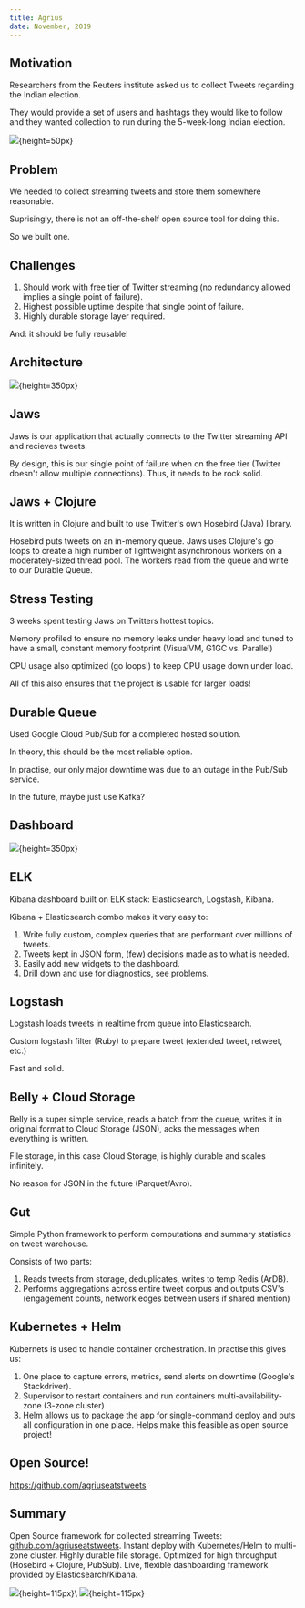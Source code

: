```yaml
---
title: Agrius
date: November, 2019
---
```


## Motivation

Researchers from the Reuters institute asked us to collect Tweets regarding the Indian election.

They would provide a set of users and hashtags they would like to follow and they wanted collection to run during the 5-week-long Indian election.

![](./reuters-oxford.png){height=50px}


## Problem

We needed to collect streaming tweets and store them somewhere reasonable.

Suprisingly, there is not an off-the-shelf open source tool for doing this.

So we built one.

## Challenges

1. Should work with free tier of Twitter streaming (no redundancy allowed implies a single point of failure).
2. Highest possible uptime despite that single point of failure.
3. Highly durable storage layer required.

And: it should be fully reusable!


## Architecture

![](./design.png){height=350px}


## Jaws

Jaws is our application that actually connects to the Twitter streaming API and recieves tweets.

By design, this is our single point of failure when on the free tier (Twitter doesn't allow multiple connections). Thus, it needs to be rock solid.


## Jaws + Clojure

It is written in Clojure and built to use Twitter's own Hosebird (Java) library.

Hosebird puts tweets on an in-memory queue. Jaws uses Clojure's go loops to create a high number of lightweight asynchronous workers on a moderately-sized thread pool. The workers read from the queue and write to our Durable Queue.

## Stress Testing

3 weeks spent testing Jaws on Twitters hottest topics.

Memory profiled to ensure no memory leaks under heavy load and tuned to have a small, constant memory footprint (VisualVM, G1GC vs. Parallel)

CPU usage also optimized (go loops!) to keep CPU usage down under load.

All of this also ensures that the project is usable for larger loads!


## Durable Queue

Used Google Cloud Pub/Sub for a completed hosted solution.

In theory, this should be the most reliable option.

In practise, our only major downtime was due to an outage in the Pub/Sub service.

In the future, maybe just use Kafka?


## Dashboard

![](./dash.png){height=350px}

## ELK

Kibana dashboard built on ELK stack: Elasticsearch, Logstash, Kibana.

Kibana + Elasticsearch combo makes it very easy to:

1. Write fully custom, complex queries that are performant over millions of tweets.
2. Tweets kept in JSON form, (few) decisions made as to what is needed.
3. Easily add new widgets to the dashboard.
4. Drill down and use for diagnostics, see problems.

## Logstash

Logstash loads tweets in realtime from queue into Elasticsearch.

Custom logstash filter (Ruby) to prepare tweet (extended tweet, retweet, etc.)

Fast and solid.

## Belly + Cloud Storage

Belly is a super simple service, reads a batch from the queue, writes it in original format to Cloud Storage (JSON), acks the messages when everything is written.

File storage, in this case Cloud Storage, is highly durable and scales infinitely.

No reason for JSON in the future (Parquet/Avro).

## Gut

Simple Python framework to perform computations and summary statistics on tweet warehouse.

Consists of two parts:

1. Reads tweets from storage, deduplicates, writes to temp Redis (ArDB).
2. Performs aggregations across entire tweet corpus and outputs CSV's (engagement counts, network edges between users if shared mention)


## Kubernetes + Helm

Kubernets is used to handle container orchestration. In practise this gives us:

1. One place to capture errors, metrics, send alerts on downtime (Google's Stackdriver).
2. Supervisor to restart containers and run containers multi-availability-zone (3-zone cluster)
3. Helm allows us to package the app for single-command deploy and puts all configuration in one place. Helps make this feasible as open source project!

## Open Source!

https://github.com/agriuseatstweets

## Summary

Open Source framework for collected streaming Tweets: [github.com/agriuseatstweets](https://github.com/agriuseatstweets). Instant deploy with Kubernetes/Helm to multi-zone cluster. Highly durable file storage. Optimized for high throughput (Hosebird + Clojure, PubSub). Live, flexible dashboarding framework provided by Elasticsearch/Kibana.

![](./design.png){height=115px}\     ![](./dash.png){height=115px}
